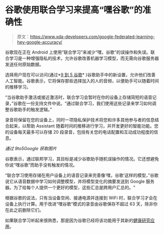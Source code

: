 # 谷歌使用联合学习来提高“嘿谷歌”的准确性

> 原文：<https://www.xda-developers.com/google-federated-learning-hey-google-accuracy/>

谷歌现在正在 Android 上使用“联合学习”来减少“嘿，谷歌”的误操作和失误。联合学习是一种增强隐私的技术，允许谷歌改善机器学习模型，而无需向谷歌服务器发送任何原始数据。

选择用户现在可以访问(通过*[9 到 5 谷歌](https://9to5google.com/2021/03/26/google-assistant-hotword-federated-learning/)* )谷歌助手中的新设置，允许他们改善人工智能。谷歌表示，它将保存那些选择加入的人的音频，以便助手可以随着时间的推移学习。

“当谷歌助手激活或接近激活时，联合学习会暂时在你的设备上存储简短的语音记录，”谷歌在一份支持文件中说。“通过联合学习，我们使用这些记录来学习如何调整谷歌助手的触发逻辑。”

录音将保留在您的设备上，同时一项隐私保护技术将您和许多其他参与者的信息结合起来，以帮助 Assistant 随着时间的推移进行学习，并开发更好的智能功能。您的设备每天最多可以存储 20 段录音，包括有关您的电话配置和互动成功程度的信息。

*通过 9to5Google 获取图片*

谷歌表示，通过联邦学习，其目标是减少谷歌助手随机误操作的情况。它还想避免你说“嘿谷歌”而助手没有触发的情况。

“联合学习使用存储在用户设备上的语音记录来完善像‘嘿，谷歌’这样的模型，”谷歌说它从语音数据中学习如何调整模型，并将模型变化的摘要发送到 Google 服务器。为了给每个人提供一个更好的模型，这些汇总是跨用户汇总的。"

根据谷歌的说法，只有当设备空闲、接通电源并连接到 WiFi 时，联合学习才会在设备上执行计算。用于改进“嘿谷歌”模式的录音由谷歌保存不超过 63 天，除非你在此之前删除它们。

如果联合学习听起来很熟悉，那是因为谷歌已经将该功能用于其新的[健康研究应用](https://www.xda-developers.com/google-health-studies-android-app/)。